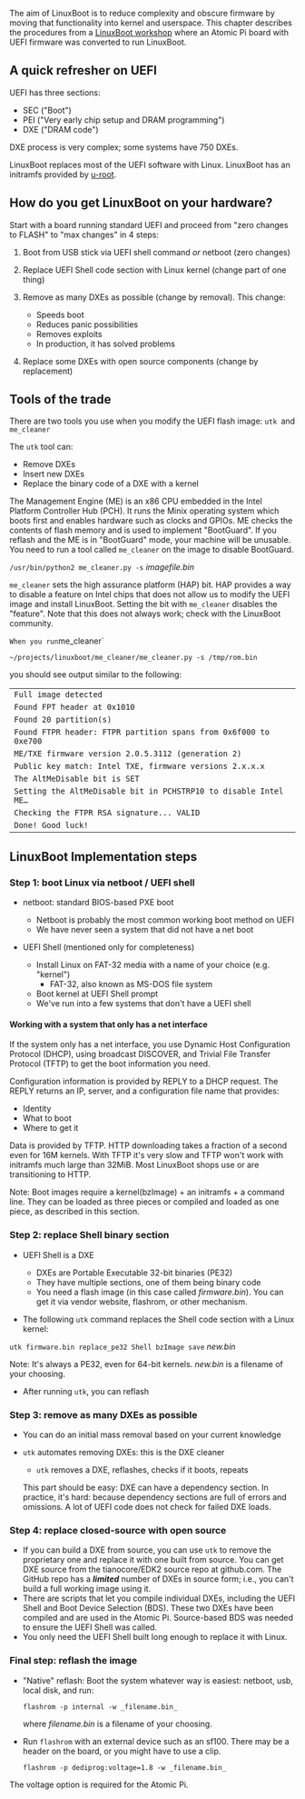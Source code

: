 The aim of LinuxBoot is to reduce complexity and obscure firmware by moving that functionality into kernel and userspace. This chapter describes the procedures from a [LinuxBoot workshop](https://docs.google.com/presentation/d/1s9ka4v7leKeJa3116AQoNb9cv3OqmnW6pgn0ov9WiHo/edit?ts=5e2b227b#slide=id.g7ceec54197_4_163) where an Atomic Pi board with UEFI firmware was converted to run LinuxBoot. 

## A quick refresher on UEFI

UEFI has three sections:

+   SEC ("Boot") 
+   PEI ("Very early chip setup and DRAM programming")
+   DXE ("DRAM code")

DXE process is very complex; some systems have 750 DXEs.

LinuxBoot replaces most of the UEFI software with Linux. LinuxBoot has an initramfs provided by [u-root](../u-root/README.md).

## How do you get LinuxBoot on your hardware?

Start with a board running standard UEFI and proceed from "zero changes to FLASH" to "max changes" in 4 steps:

1.  Boot from USB stick via UEFI shell command _or_ netboot (zero changes)
1.  Replace UEFI Shell code section with Linux kernel (change part of one thing)
1.  Remove as many DXEs as possible (change by removal). This change:

       *  Speeds boot
       *  Reduces panic possibilities
       *  Removes exploits
       *  In production, it has solved problems

1.  Replace some DXEs with open source components (change by replacement)

## Tools of the trade

There are two tools you use when you modify the UEFI flash image: `utk `and `me_cleaner`

The `utk` tool can:

+   Remove DXEs
+   Insert new DXEs
+   Replace the binary code of a DXE with a kernel

The Management Engine (ME) is an x86 CPU embedded in the Intel Platform Controller Hub (PCH). It runs the Minix operating system which boots first and enables hardware such as clocks and GPIOs. ME checks the contents of flash memory and is used to implement "BootGuard". If you reflash and the ME is in "BootGuard" mode, your machine will be unusable. You need to run a tool called `me_cleaner` on the image to disable BootGuard.

 `/usr/bin/python2 me_cleaner.py -s` _imagefile.bin_

`me_cleaner` sets the high assurance platform (HAP) bit. HAP provides a way to disable a feature on Intel chips that does not allow us to modify the UEFI image and install LinuxBoot. Setting the bit with `me_cleaner` disables the "feature".  Note that this does not always work; check with the LinuxBoot community.  

`
When you run `me_cleaner`

`~/projects/linuxboot/me_cleaner/me_cleaner.py -s /tmp/rom.bin`

you should see output similar to the following:


|  |
|:---|
|`Full image detected`|
|`Found FPT header at 0x1010`|
|`Found 20 partition(s)`|
|`Found FTPR header: FTPR partition spans from 0x6f000 to 0xe700`|
|`ME/TXE firmware version 2.0.5.3112 (generation 2)`|
|`Public key match: Intel TXE, firmware versions 2.x.x.x`|
|`The AltMeDisable bit is SET`|
|`Setting the AltMeDisable bit in PCHSTRP10 to disable Intel ME…`|
|`Checking the FTPR RSA signature... VALID`|
|`Done! Good luck!`|

## LinuxBoot Implementation steps

### Step 1: boot Linux via netboot / UEFI shell

+   netboot: standard BIOS-based PXE boot

    +   Netboot is probably the most common working boot method on UEFI
    +   We have never seen a system that did not have a net boot

+   UEFI Shell (mentioned only for completeness)

    +   Install Linux on FAT-32 media with a name of your choice (e.g. "kernel")
        +   FAT-32, also known as MS-DOS file system
    +   Boot kernel at UEFI Shell prompt
    +   We've run into a few systems that don't have a UEFI shell

#### Working with a system that only has a net interface

If the system only has a net interface, you use Dynamic Host Configuration Protocol (DHCP),
using broadcast DISCOVER, and Trivial File Transfer Protocol (TFTP) to get the boot information you need. 

Configuration information is provided by REPLY to a DHCP request. The REPLY returns an IP, server, and a configuration file name that provides:

   +   Identity
   +   What to boot
   +   Where to get it

Data is provided by TFTP. HTTP downloading takes a fraction of a second even for 16M kernels. With TFTP it's very slow and TFTP won't work with initramfs much large than 32MiB. Most LinuxBoot shops use or are transitioning to HTTP.

Note: Boot images require a kernel(bzImage) + an initramfs + a command line. They can be loaded as three pieces or compiled and loaded as one piece, as described in this section.

### Step 2: replace Shell binary section

+   UEFI Shell is a DXE

    +   DXEs are Portable Executable 32-bit binaries (PE32)
    +   They have multiple sections, one of them being binary code
    +   You need a flash image (in this case called _firmware.bin_). You can get it via vendor website, flashrom, or other mechanism.

+   The following `utk` command replaces the Shell code section with a Linux kernel:

  `utk firmware.bin replace_pe32 Shell bzImage save` _new.bin_

   Note: It's always a PE32, even for 64-bit kernels. _new.bin_ is a filename of your  choosing.

+   After running `utk`, you can reflash

### Step 3: remove as many DXEs as possible

+   You can do an initial mass removal based on your current knowledge
+   `utk` automates removing DXEs: this is the DXE cleaner

    +   `utk` removes a DXE, reflashes, checks if it boots, repeats

    This part should be easy: DXE can have a dependency section. In practice, it's hard: because dependency sections are full of errors and omissions. A lot of UEFI code does not check for failed DXE loads.

### Step 4: replace closed-source with open source

+   If you can build a DXE from source, you can use `utk` to remove the proprietary one and replace it with one built from source. You can get DXE source from the tianocore/EDK2 source repo at github.com. The GitHub repo has a **_limited_** number of DXEs in source form; i.e., you can't build a full working image using it.
+   There are scripts that let you compile individual DXEs, including the UEFI Shell and Boot Device Selection (BDS). These two DXEs have been compiled and are used in the Atomic Pi. Source-based BDS was needed to ensure the UEFI Shell was called.
+   You only need the UEFI Shell built long enough to replace it with Linux.

### Final step: reflash the image

+   "Native" reflash: Boot the system whatever way is easiest: netboot, usb, local disk, and run:

    `flashrom -p internal -w _filename.bin_`

    where _filename.bin_ is a filename of your choosing.

+   Run `flashrom` with an external device such as an sf100. There may be a header on the board, or you might have to use a clip.

    `flashrom -p dediprog:voltage=1.8 -w _filename.bin_`

The voltage option is required for the Atomic Pi.


